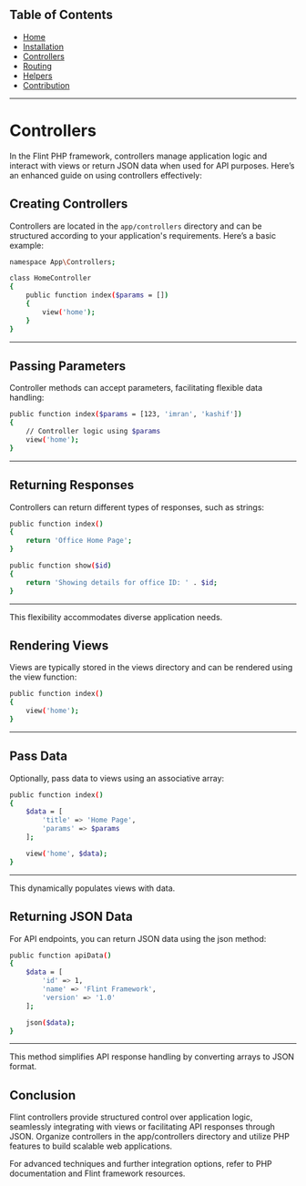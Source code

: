 ## Table of Contents

- [Home](index.md)
- [Installation](installation.md)
- [Controllers](controller.md)
- [Routing](routing.md)
- [Helpers](helpers.md)
- [Contribution](contribution.md)

---

# Controllers

In the Flint PHP framework, controllers manage application logic and interact with views or return JSON data when used for API purposes. Here’s an enhanced guide on using controllers effectively:


## Creating Controllers

Controllers are located in the `app/controllers` directory and can be structured according to your application's requirements. Here’s a basic example:

```sh
namespace App\Controllers;

class HomeController
{
    public function index($params = [])
    {
        view('home');
    }
}
```

---

## Passing Parameters

Controller methods can accept parameters, facilitating flexible data handling:

```sh
public function index($params = [123, 'imran', 'kashif'])
{
    // Controller logic using $params
    view('home');
}
```

---

## Returning Responses

Controllers can return different types of responses, such as strings:

```sh
public function index()
{
    return 'Office Home Page';
}

public function show($id)
{
    return 'Showing details for office ID: ' . $id;
}
```

---
This flexibility accommodates diverse application needs.

## Rendering Views

Views are typically stored in the views directory and can be rendered using the view function:

```sh
public function index()
{
    view('home');
}
```

---

## Pass Data

Optionally, pass data to views using an associative array:

```sh
public function index()
{
    $data = [
        'title' => 'Home Page',
        'params' => $params
    ];

    view('home', $data);
}
```

---
This dynamically populates views with data.

## Returning JSON Data

For API endpoints, you can return JSON data using the json method:

```sh
public function apiData()
{
    $data = [
        'id' => 1,
        'name' => 'Flint Framework',
        'version' => '1.0'
    ];

    json($data);
}
```

---
This method simplifies API response handling by converting arrays to JSON format.

## Conclusion

Flint controllers provide structured control over application logic, seamlessly integrating with views or facilitating API responses through JSON. Organize controllers in the app/controllers directory and utilize PHP features to build scalable web applications.

For advanced techniques and further integration options, refer to PHP documentation and Flint framework resources.

